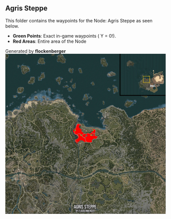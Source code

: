 ## Agris Steppe
This folder contains the waypoints for the Node: Agris Steppe as seen below.

- **Green Points**: Exact in-game waypoints ( Y = 0!).
- **Red Areas**: Entire area of the Node

Generated by **flockenberger**
![by_flockenberger](./Preview.webp)
